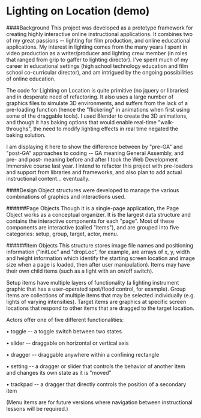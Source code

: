 # Lighting on Location (demo)

####Background
This project was developed as a prototype framework for creating highly interactive online instructional applications.  It combines two of my great passions -- lighting for film production, and online educational applications.  My interest in lighting comes from the many years I spent in video production as a writer/producer and lighting crew member (in roles that ranged from grip to gaffer to lighting director).  I've spent much of my career in educational settings (high school technology education and film school co-curricular director), and am intrigued by the ongoing possibilities of online education.

The code for Lighting on Location is quite primitive (no jquery or libraries) and in desperate need of refactoring.  It also uses a large number of graphics files to simulate 3D environments, and suffers from the lack of a pre-loading function (hence the "flickering" in animations when first using some of the draggable tools).  I used Blender to create the 3D animations, and though it has baking options that would enable real-time "walk-throughs", the need to modify lighting effects in real time negated the baking solution.  

I am displaying it here to show the difference between by "pre-GA" and "post-GA" approaches to coding -- GA meaning General Assembly, and pre- and post- meaning before and after I took the Web Development Immersive course last year.  I intend to refactor this project with pre-loaders and support from libraries and frameworks, and also plan to add actual instructional content... eventually.

####Design
Object structures were developed to manage the various combinations of graphics and interactions used.

######Page Objects
Though it is a single-page application, the Page Object works as a conceptual organizer.  It is the largest data structure and contains the interactive components for each "page".  Most of these components are interactive (called "items"), and are grouped into five categories: setup, group, target, actor, menu.  

######Item Objects
This structure stores image file names and positioning information ("initLoc" and "dropLoc", for example, are arrays of x, y, width and height information which identify the starting screen location and image size when a page is loaded, then after user manipulation).  Items may have their own child items (such as a light with an on/off switch).

Setup items have multiple layers of functionality (a lighting instrument graphic that has a user-operated spot/flood control, for example).  Group items are collections of multiple items that may be selected individually (e.g. lights of varying intensities).  Target items are graphics at specific screen locations that respond to other items that are dragged to the target location.  

Actors offer one of five different functionalities: 

  • toggle -- a toggle switch between two states
  
  • slider -- draggable on horizontal or vertical axis
  
  • dragger -- draggable anywhere within a confining rectangle
  
  • setting -- a dragger or slider that controls the behavior of another item and changes its own state as it is "moved"
  
  • trackpad -- a dragger that directly controls the position of a secondary item
  
(Menu items are for future versions where navigation between instructional lessons will be required.)
